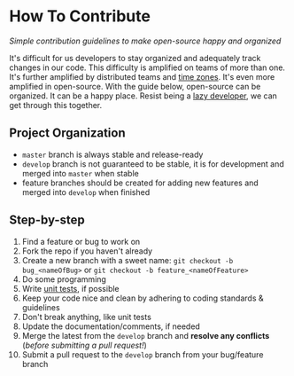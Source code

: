 # How To Contribute

*Simple contribution guidelines to make open-source happy and organized*

It's difficult for us developers to stay organized and adequately track changes in our code. This difficulty is amplified on teams of more than one. It's further amplified by distributed teams and [time zones](http://xkcd.com/448/). It's even more amplified in open-source. With the guide below, open-source can be organized. It can be a happy place. Resist being a [lazy developer](http://1.bp.blogspot.com/-YD8Na5Mv4oY/USZJ0T5RKQI/AAAAAAAADnU/5U871_OaqRE/s1600/Ain-t-Nobody-Got-Time-Fo-Dat-sweet-brown-31241125-480-330.jpg), we can get through this together.


## Project Organization

* `master` branch is always stable and release-ready
* `develop` branch is not guaranteed to be stable, it is for development and merged into `master` when stable
* feature branches should be created for adding new features and merged into `develop` when finished


## Step-by-step

1. Find a feature or bug to work on
2. Fork the repo if you haven't already
3. Create a new branch with a sweet name: `git checkout -b bug_<nameOfBug>` or `git checkout -b feature_<nameOfFeature>`
4. Do some programming
5. Write [unit tests](http://nshipster.com/unit-testing), if possible
6. Keep your code nice and clean by adhering to coding standards & guidelines
7. Don't break anything, like unit tests
8. Update the documentation/comments, if needed
9. Merge the latest from the `develop` branch and **resolve any conflicts** (*before submitting a pull request!*)
10. Submit a pull request to the `develop` branch from your bug/feature branch
